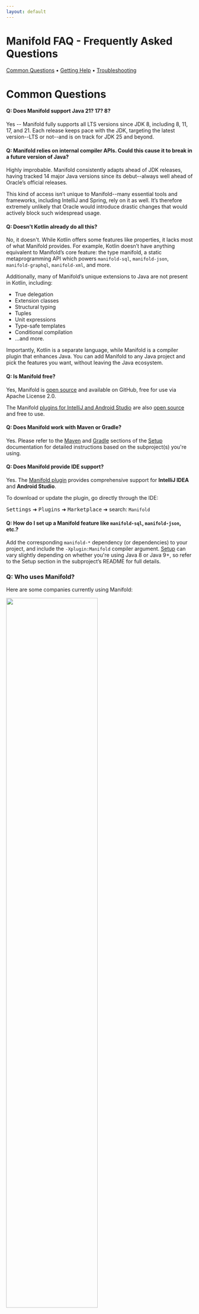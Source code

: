 ```yaml
---
layout: default
---
```


# Manifold FAQ - Frequently Asked Questions

[Common Questions](#common-questions) • [Getting Help](#getting-help) • [Troubleshooting](#troubleshooting)

# Common Questions

#### Q: Does Manifold support Java 21? 17? 8?
Yes -- Manifold fully supports all LTS versions since JDK 8, including 8, 11, 17, and 21. Each release keeps pace with
the JDK, targeting the latest version--LTS or not--and is on track for JDK 25 and beyond.

#### Q: Manifold relies on internal compiler APIs. Could this cause it to break in a future version of Java?
Highly improbable. Manifold consistently adapts ahead of JDK releases, having tracked 14 major Java versions since its
debut--always well ahead of Oracle’s official releases.

This kind of access isn’t unique to Manifold--many essential tools and frameworks, including IntelliJ and Spring, rely
on it as well. It’s therefore extremely unlikely that Oracle would introduce drastic changes that would actively block
such widespread usage.

#### Q: Doesn't Kotlin already do all this?
No, it doesn't. While Kotlin offers some features like properties, it lacks most of what Manifold provides. For example,
Kotlin doesn’t have anything equivalent to Manifold’s core feature: the type manifold, a static metaprogramming API which
powers `manifold-sql`, `manifold-json`, `manifold-graphql`, `manifold-xml`, and more.

Additionally, many of Manifold’s unique extensions to Java are not present in Kotlin, including:

- True delegation
- Extension classes
- Structural typing
- Tuples
- Unit expressions
- Type-safe templates
- Conditional compilation
- ...and more.

Importantly, Kotlin is a separate language, while Manifold is a compiler plugin that enhances Java. You can add Manifold
to any Java project and pick the features you want, without leaving the Java ecosystem.

#### Q: Is Manifold free?
Yes, Manifold is [open source](https://github.com/manifold-systems/manifold) and available on GitHub, free for use via Apache License 2.0.

The Manifold [plugins for IntelliJ and Android Studio](https://plugins.jetbrains.com/plugin/10057-manifold/) are also
[open source](https://github.com/manifold-systems/manifold-ij) and free to use.

#### Q: Does Manifold work with Maven or Gradle?
Yes. Please refer to the [Maven](http://manifold.systems/docs.html#maven) and [Gradle](http://manifold.systems/docs.html#gradle)
sections of the [Setup](https://github.com/manifold-systems/manifold#projects) documentation for detailed instructions
based on the subproject(s) you're using.

#### Q: Does Manifold provide IDE support?
Yes. The [Manifold plugin](https://plugins.jetbrains.com/plugin/10057-manifold) provides comprehensive support for
**IntelliJ IDEA** and **Android Studio**.

To download or update the plugin, go directly through the IDE:

<kbd>Settings</kbd> ➜ <kbd>Plugins</kbd> ➜ <kbd>Marketplace</kbd> ➜ search: `Manifold`

#### Q: How do I set up a Manifold feature like `manifold-sql`, `manifold-json`, etc.?
Add the corresponding `manifold-*` dependency (or dependencies) to your project, and include the `-Xplugin:Manifold`
compiler argument. [Setup](https://github.com/manifold-systems/manifold#projects) can vary slightly depending on whether
you're using Java 8 or Java 9+, so refer to the Setup section in the subproject’s README for full details. 

### Q: Who uses Manifold?

Here are some companies currently using Manifold:

<img width="70%" height="70%" src="http://manifold.systems/images/companies.png">

# Getting Help

#### Q: Where can I find help?

**Discussions**  
Join our [Discord server](https://discord.gg/9x2pCPAASn) to start a discussion, ask questions, provide feedback, and more.

**Report a Bug**  
The Manifold project uses GitHub Issues to track bugs, features, and other requests. If you discover a bug, have a feature
request, or an idea, go [here](https://github.com/manifold-systems/manifold/issues) and let it be known. Expect a response within 24 hours.

**Private Email**  
If your question or issue is more urgent or confidential, don't hesitate to email us at [info@manifold.systems](mailto:info@manifold.systems).

# Troubleshooting

#### Q: I updated to the latest Manifold IntelliJ plugin, but now IntelliJ is showing error messages. What's going on?
This usually happens when your project dependencies are out of sync with the latest version of Manifold. When you load
your project, the plugin will display a warning message indicating which version of Manifold you need to update to.

You can always find the latest releases [here](https://github.com/manifold-systems/manifold/tags).

**Important:** If you're using Maven or Gradle, be sure to update your build files. Do not modify module dependencies
directly in IntelliJ’s UI. For detailed setup instructions, refer to the [Maven](http://manifold.systems/docs.html#maven)
and [Gradle](http://manifold.systems/docs.html#gradle) sections in the [Setup](https://github.com/manifold-systems/manifold#projects)
documentation for the specific subprojects you are using.

If you're still having trouble, feel free to [reach out](https://discord.gg/9x2pCPAASn)--there's a good chance someone
else has encountered the same issue, and help will be on the way!

#### Q: I defined some useful *extension methods*, but they aren't showing up in my other project. How can I share them as a dependency?

The module containing your extension methods must declare that it should be processed for extension methods. This is done
using the `Contains-Sources` JAR *manifest entry*. For example, with Maven:

```xml
<manifestEntries>
    <!-- Class files as source must be available for extension method classes -->
    <Contains-Sources>java,class</Contains-Sources>
</manifestEntries>
```
For more details on creating [extension libraries](https://github.com/manifold-systems/manifold/tree/master/manifold-deps-parent/manifold-ext#extension-libraries),
refer to the documentation.

### Q: I defined a new *extension class* with some extension methods, but IntelliJ flags their usage as errors. What's going on?
This issue typically happens when IntelliJ's cache is out of sync with the extensions. If IntelliJ flags legal usage of
a Manifold feature as an error, you can often fix it by making a small change at the use site and then undoing it.

If that doesn't resolve the problem, try closing and reloading the project. If the issue persists, please report it as
an [issue](https://github.com/manifold-systems/manifold/issues) on Manifold's GitHub repo.
